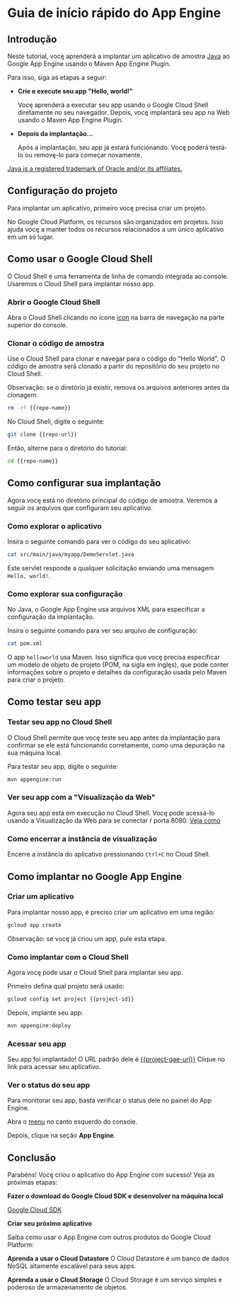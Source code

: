 # Guia de início rápido do App Engine

<walkthrough-test-start-page url="/getting-started?tutorial=java_gae_quickstart_2"/>

<walkthrough-tutorial-url url="https://cloud.google.com/appengine/docs/java/quickstart"/>

<walkthrough-watcher-constant key="repo-url" value="https://github.com/GoogleCloudPlatform/appengine-try-java" />

<walkthrough-watcher-constant key="repo-name" value="appengine-try-java"/>

## Introduçăo

Neste tutorial, vocę aprenderá a implantar um aplicativo de amostra [Java][java]
ao Google App Engine usando o Maven App Engine Plugin.

Para isso, siga as etapas a seguir:

*   **Crie e execute seu app "Hello, world!"**

    Vocę aprenderá a executar seu app usando o Google Cloud Shell diretamente no
    seu navegador. Depois, vocę implantará seu app na Web usando o Maven App
    Engine Plugin.

*   **Depois da implantaçăo...**

    Após a implantaçăo, seu app já estará funcionando. Vocę poderá testá-lo ou
    removę-lo para começar novamente.

[Java is a registered trademark of Oracle and/or its affiliates.](walkthrough://footnote)

<walkthrough-devshell-precreate/>

## Configuraçăo do projeto

Para implantar um aplicativo, primeiro vocę precisa criar um projeto.

No Google Cloud Platform, os recursos săo organizados em projetos. Isso ajuda
vocę a manter todos os recursos relacionados a um único aplicativo em um só
lugar.

<walkthrough-project-setup/>

## Como usar o Google Cloud Shell

O Cloud Shell é uma ferramenta de linha de comando integrada ao console.
Usaremos o Cloud Shell para implantar nosso app.

### Abrir o Google Cloud Shell

Abra o Cloud Shell clicando no ícone <walkthrough-cloud-shell-icon/>
[icon](walkthrough://spotlight-pointer?spotlightId=devshell-activate-button) na
barra de navegaçăo na parte superior do console.

### Clonar o código de amostra

Use o Cloud Shell para clonar e navegar para o código do "Hello World". O código
de amostra será clonado a partir do repositório do seu projeto no Cloud Shell.

Observaçăo: se o diretório já existir, remova os arquivos anteriores antes da
clonagem:

```bash
rm -rf {{repo-name}}
```

No Cloud Shell, digite o seguinte:

```bash
git clone {{repo-url}}
```

Entăo, alterne para o diretório do tutorial:

```bash
cd {{repo-name}}
```

## Como configurar sua implantaçăo

Agora vocę está no diretório principal do código de amostra. Veremos a seguir os
arquivos que configuram seu aplicativo.

### Como explorar o aplicativo

Insira o seguinte comando para ver o código do seu aplicativo:

```bash
cat src/main/java/myapp/DemoServlet.java
```

Este servlet responde a qualquer solicitaçăo enviando uma mensagem `Hello,
world!`.

### Como explorar sua configuraçăo

No Java, o Google App Engine usa arquivos XML para especificar a configuraçăo da
implantaçăo.

Insira o seguinte comando para ver seu arquivo de configuraçăo:

```bash
cat pom.xml
```

O app `helloworld` usa Maven. Isso significa que vocę precisa especificar um
modelo de objeto de projeto (POM, na sigla em inglęs), que pode conter
informaçőes sobre o projeto e detalhes da configuraçăo usada pelo Maven para
criar o projeto.

## Como testar seu app

### Testar seu app no Cloud Shell

O Cloud Shell permite que vocę teste seu app antes da implantaçăo para confirmar
se ele está funcionando corretamente, como uma depuraçăo na sua máquina local.

Para testar seu app, digite o seguinte:

```bash
mvn appengine:run
```

<walkthrough-test-code-output
  text="module .* running at|Dev App Server is now running" />

### Ver seu app com a "Visualizaçăo da Web"

Agora seu app está em execuçăo no Cloud Shell. Vocę pode acessá-lo usando a
Visualizaçăo da Web <walkthrough-web-preview-icon/> para se conectar ŕ porta
8080. [Veja
como](walkthrough://spotlight-pointer?spotlightId=devshell-web-preview-button)

### Como encerrar a instância de visualizaçăo

Encerre a instância do aplicativo pressionando `Ctrl+C` no Cloud Shell.

## Como implantar no Google App Engine

### Criar um aplicativo

Para implantar nosso app, é preciso criar um aplicativo em uma regiăo:

```bash
gcloud app create
```

Observaçăo: se vocę já criou um app, pule esta etapa.

### Como implantar com o Cloud Shell

Agora vocę pode usar o Cloud Shell para implantar seu app.

Primeiro defina qual projeto será usado:

```bash
gcloud config set project {{project-id}}
```

Depois, implante seu app:

```bash
mvn appengine:deploy
```

<walkthrough-test-code-output text="Deployed (module|service)" />

### Acessar seu app

Seu app foi implantado! O URL padrăo dele é
[{{project-gae-url}}](http://{{project-gae-url}}) Clique no link para acessar
seu aplicativo.

### Ver o status do seu app

Para monitorar seu app, basta verificar o status dele no painel do App Engine.

Abra o [menu](walkthrough://spotlight-pointer?spotlightId=console-nav-menu) no
canto esquerdo do console.

Depois, clique na seçăo **App Engine**.

<walkthrough-menu-navigation sectionId="APPENGINE_SECTION"/>

## Conclusăo

<walkthrough-conclusion-trophy/>

Parabéns! Vocę criou o aplicativo do App Engine com sucesso! Veja as próximas
etapas:

**Fazer o download do Google Cloud SDK e desenvolver na máquina local**

[Google Cloud SDK][cloud-sdk-installer]

**Criar seu próximo aplicativo**

Saiba como usar o App Engine com outros produtos do Google Cloud Platform:

<walkthrough-tutorial-card
  url="appengine/docs/java/datastore/"
  icon="DATASTORE_SECTION"
  label="datastore">
**Aprenda a usar o Cloud Datastore**
O Cloud Datastore é um banco de dados NoSQL altamente escalável para seus apps.
</walkthrough-tutorial-card>

<walkthrough-tutorial-card
  url="appengine/docs/java/googlecloudstorageclient/setting-up-cloud-storage/"
  icon="STORAGE_SECTION"
  label="cloudStorage">
**Aprenda a usar o Cloud Storage**
O Cloud Storage é um serviço simples e poderoso de armazenamento de objetos.
</walkthrough-tutorial-card>

[java]: https://java.com/
[cloud-sdk-installer]: https://cloud.google.com/sdk/downloads#interactive
